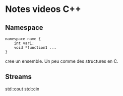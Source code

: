 # Notes videos C++
## Namespace
```
namespace name {
    int var1;
    void *function1 ...
}
```
cree un ensemble. Un peu comme des structures en C.

## Streams
std::cout std::cin